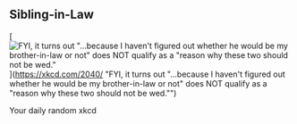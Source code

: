 ## Sibling-in-Law
[![FYI, it turns out "...because I haven't figured out whether he would be my brother-in-law or not" does NOT qualify as a "reason why these two should not be wed."](https://imgs.xkcd.com/comics/sibling_in_law.png)](https://xkcd.com/2040/ "FYI, it turns out "...because I haven't figured out whether he would be my brother-in-law or not" does NOT qualify as a "reason why these two should not be wed."")

Your daily random xkcd
